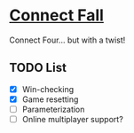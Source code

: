 # [Connect Fall](https://kennywibowo.github.io/ConnectFall/)

Connect Four... but with a twist!

TODO List
---------
 - [x] Win-checking
 - [x] Game resetting
 - [ ] Parameterization
 - [ ] Online multiplayer support?
